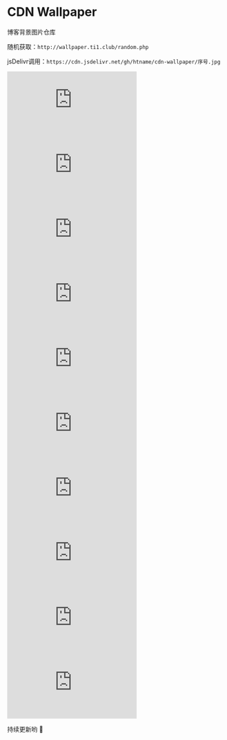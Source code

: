 # CDN Wallpaper

博客背景图片仓库

随机获取：`http://wallpaper.ti1.club/random.php`

jsDelivr调用：`https://cdn.jsdelivr.net/gh/htname/cdn-wallpaper/序号.jpg`

![random](http://wallpaper.ti1.club/random.php)
![random](http://wallpaper.ti1.club/random1.php)
![random](http://wallpaper.ti1.club/random2.php)
![random](http://wallpaper.ti1.club/random3.php)
![random](http://wallpaper.ti1.club/random4.php)
![random](http://wallpaper.ti1.club/random5.php)
![random](http://wallpaper.ti1.club/random6.php)
![random](http://wallpaper.ti1.club/random7.php)
![random](http://wallpaper.ti1.club/random8.php)
![random](http://wallpaper.ti1.club/random9.php)

持续更新哟 🤣
